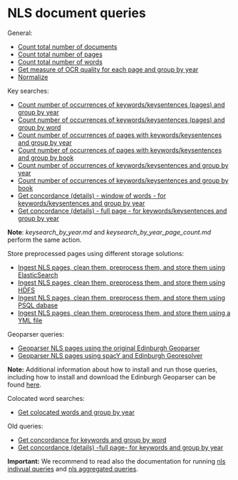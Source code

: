 # NLS document queries

General:

* [Count total number of documents](./total_documents.md)
* [Count total number of pages](./total_pages.md)
* [Count total number of words](./total_words.md)
* [Get measure of OCR quality for each page and group by year](./ocr_quality_by_year.md)
* [Normalize](./normalize.md) 

Key searches:

* [Count number of occurrences of keywords/keysentences (pages) and group by year](./keysearch_by_year.md)
* [Count number of occurrences of keywords/keysentences (pages) and group by word](./keysearch_by_word.md)
* [Count number of occurrences of pages with keywords/keysentences and group by year](./keysearch_by_year_page_count.md)
* [Count number of occurrences of pages with keywords/keysentences and group by book](./keysearch_by_book_page_count.md)
* [Count number of occurrences of keywords/keysentences and group by year](./keysearch_by_year_term_count.md)
* [Count number of occurrences of keywords/keysentences and group by book](./keysearch_by_book_term_count.md)
* [Get concordance (details) - window of words - for keywords/keysentences and group by year](./window_keysearch_concordance_by_date.md)
* [Get concordance (details) - full page - for keywords/keysentences and group by year](./keysearch_by_year_details.md)

**Note**: *keysearch_by_year.md* and *keysearch_by_year_page_count.md* perform the same action. 

Store preprocessed pages using different storage solutions:

* [Ingest NLS pages, clean them, preprocess them, and store them using ElasticSearch](./write_pages_df_es.md)
* [Ingest NLS pages, clean them, preprocess them, and store them using HDFS](./write_pages_df_hdfs.md)
* [Ingest NLS pages, clean them, preprocess them, and store them using PSQL dabase](./write_pages_df_psql.md)
* [Ingest NLS pages, clean them, preprocess them, and store them using a YML file](./write_pages_df_yml.md)

Geoparser queries:

* [Geoparser NLS pages using the original Edinburgh Geoparser](./geoparser_pages.md)
* [Geoparser NLS pages using spacY and Edinburgh Georesolver](./georesolution_pages.md)

**Note:** Additional information about how to install and run those queries, including how to install and download the Edinburgh Geoparser can be found [here](../setup-VM.md#installing-the-geoparser--georesolve-tools-inside-defoe).

Colocated word searches:

* [Get colocated words and group by year](./colocates_by_year.md)

Old queries:

* [Get concordance for keywords and group by word](./depricated/keyword_concordance_by_word.md)
* [Get concordance (details) -full page-  for keywords and group by year](./depricated/keyword_concordance_by_year.md)

**Important:** We recommend to read also the documentation for running [nls indivual queries](../../doc/nls_demo_examples/nls_demo_individual_queries.md) and [nls aggregated queries](../../doc/nls_demo_examples/nls_demo_aggregated_queries.md).
